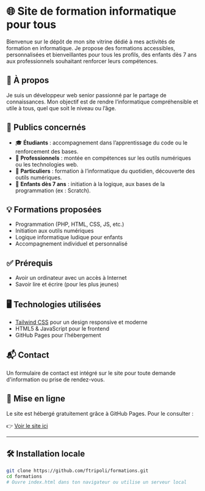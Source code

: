 # 🌐 Site de formation informatique pour tous

Bienvenue sur le dépôt de mon site vitrine dédié à mes activités de formation en informatique. Je propose des formations accessibles, personnalisées et bienveillantes pour tous les profils, des enfants dès 7 ans aux professionnels souhaitant renforcer leurs compétences.

## 🧩 À propos

Je suis un développeur web senior passionné par le partage de connaissances. Mon objectif est de rendre l’informatique compréhensible et utile à tous, quel que soit le niveau ou l’âge.

## 🎯 Publics concernés

- 🎓 **Étudiants** : accompagnement dans l’apprentissage du code ou le renforcement des bases.
- 🏢 **Professionnels** : montée en compétences sur les outils numériques ou les technologies web.
- 🏡 **Particuliers** : formation à l’informatique du quotidien, découverte des outils numériques.
- 🎈 **Enfants dès 7 ans** : initiation à la logique, aux bases de la programmation (ex : Scratch).

## 💡 Formations proposées

- Programmation (PHP, HTML, CSS, JS, etc.)
- Initiation aux outils numériques
- Logique informatique ludique pour enfants
- Accompagnement individuel et personnalisé

## ✅ Prérequis

- Avoir un ordinateur avec un accès à Internet
- Savoir lire et écrire (pour les plus jeunes)

## 🖥️ Technologies utilisées

- [Tailwind CSS](https://tailwindcss.com/) pour un design responsive et moderne
- HTML5 & JavaScript pour le frontend
- GitHub Pages pour l’hébergement

## 📬 Contact

Un formulaire de contact est intégré sur le site pour toute demande d'information ou prise de rendez-vous.

## 🚀 Mise en ligne

Le site est hébergé gratuitement grâce à GitHub Pages. Pour le consulter :

👉 [Voir le site ici](https://ftripoli.github.io/formations/)

---

## 🛠️ Installation locale

```bash
git clone https://github.com/ftripoli/formations.git
cd formations
# Ouvre index.html dans ton navigateur ou utilise un serveur local

